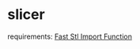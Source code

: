 # slicer
requirements:
[Fast Stl Import Function](https://www.mathworks.com/matlabcentral/fileexchange/30923-fast-stl-import-function)
